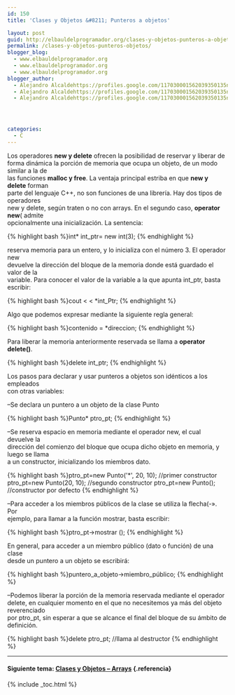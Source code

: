 ```yaml
---
id: 150
title: 'Clases y Objetos &#8211; Punteros a objetos'

layout: post
guid: http://elbauldelprogramador.org/clases-y-objetos-punteros-a-objetos/
permalink: /clases-y-objetos-punteros-objetos/
blogger_blog:
  - www.elbauldelprogramador.org
  - www.elbauldelprogramador.org
  - www.elbauldelprogramador.org
blogger_author:
  - Alejandro Alcaldehttps://profiles.google.com/117030001562039350135noreply@blogger.com
  - Alejandro Alcaldehttps://profiles.google.com/117030001562039350135noreply@blogger.com
  - Alejandro Alcaldehttps://profiles.google.com/117030001562039350135noreply@blogger.com




categories:
  - C
---
```

<div class="iconcpp">
</div>

Los operadores **new y delete** ofrecen la posibilidad de reservar y liberar de  
forma dinámica la porción de memoria que ocupa un objeto, de un modo similar a la de  
las funciones **malloc y free**. La ventaja principal estriba en que **new y delete** forman  
parte del lenguaje C++, no son funciones de una librería. Hay dos tipos de operadores  
new y delete, según traten o no con arrays. En el segundo caso, **operator new**( admite  
opcionalmente una inicialización. La sentencia:  

<!--ad-->

{% highlight bash %}int* int_ptr= new int(3);
{% endhighlight %}

reserva memoria para un entero, y lo inicializa con el número 3. El operador new  
devuelve la dirección del bloque de la memoria donde está guardado el valor de la  
variable. Para conocer el valor de la variable a la que apunta int_ptr, basta escribir:

{% highlight bash %}cout < < *int_Ptr;
{% endhighlight %}

Algo que podemos expresar mediante la siguiente regla general:

{% highlight bash %}contenido = *direccion;
{% endhighlight %}

Para liberar la memoria anteriormente reservada se llama a **operator delete()**.

{% highlight bash %}delete int_ptr;
{% endhighlight %}

Los pasos para declarar y usar punteros a objetos son idénticos a los empleados  
con otras variables:

&#8211;Se declara un puntero a un objeto de la clase Punto

{% highlight bash %}Punto* ptro_pt;
{% endhighlight %}

&#8211;Se reserva espacio en memoria mediante el operador new, el cual devuelve la  
dirección del comienzo del bloque que ocupa dicho objeto en memoria, y luego se llama  
a un constructor, inicializando los miembros dato.

{% highlight bash %}ptro_pt=new Punto('*', 20, 10); //primer constructor
ptro_pt=new Punto(20, 10);      //segundo constructor
ptro_pt=new Punto();            //constructor por defecto
{% endhighlight %}

&#8211;Para acceder a los miembros públicos de la clase se utiliza la flecha(-». Por  
ejemplo, para llamar a la función mostrar, basta escribir:

{% highlight bash %}ptro_pt->mostrar ();
{% endhighlight %}

En general, para acceder a un miembro público (dato o función) de una clase  
desde un puntero a un objeto se escribirá:

{% highlight bash %}puntero_a_objeto->miembro_público;
{% endhighlight %}

&#8211;Podemos liberar la porción de la memoria reservada mediante el operador  
delete, en cualquier momento en el que no necesitemos ya más del objeto reverenciado  
por ptro_pt, sin esperar a que se alcance el final del bloque de su ámbito de definición.

{% highlight bash %}delete ptro_pt;   //llama al destructor
{% endhighlight %}

* * *

#### Siguiente tema: [Clases y Objetos &#8211; Arrays][1] {.referencia}



 [1]: https://elbauldelprogramador.com/clases-y-objetos-arrays/

{% include _toc.html %}
